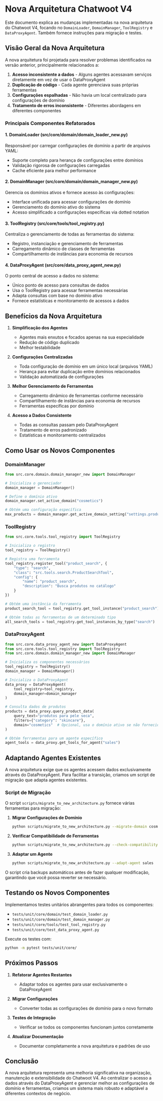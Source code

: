 # Nova Arquitetura Chatwoot V4

Este documento explica as mudanças implementadas na nova arquitetura do Chatwoot V4, focando no `DomainLoader`, `DomainManager`, `ToolRegistry` e `DataProxyAgent`. Também fornece instruções para migração e testes.

## Visão Geral da Nova Arquitetura

A nova arquitetura foi projetada para resolver problemas identificados na versão anterior, principalmente relacionados a:

1. **Acesso inconsistente a dados** - Alguns agentes acessavam serviços diretamente em vez de usar o DataProxyAgent
2. **Duplicação de código** - Cada agente gerenciava suas próprias ferramentas
3. **Configurações espalhadas** - Não havia um local centralizado para configurações de domínio
4. **Tratamento de erros inconsistente** - Diferentes abordagens em diferentes componentes

### Principais Componentes Refatorados

#### 1. DomainLoader (src/core/domain/domain_loader_new.py)

Responsável por carregar configurações de domínio a partir de arquivos YAML:

- Suporte completo para herança de configurações entre domínios
- Validação rigorosa de configurações carregadas
- Cache eficiente para melhor performance

#### 2. DomainManager (src/core/domain/domain_manager_new.py)

Gerencia os domínios ativos e fornece acesso às configurações:

- Interface unificada para acessar configurações de domínio
- Gerenciamento do domínio ativo do sistema
- Acesso simplificado a configurações específicas via dotted notation

#### 3. ToolRegistry (src/core/tools/tool_registry.py)

Centraliza o gerenciamento de todas as ferramentas do sistema:

- Registro, instanciação e gerenciamento de ferramentas
- Carregamento dinâmico de classes de ferramentas
- Compartilhamento de instâncias para economia de recursos

#### 4. DataProxyAgent (src/core/data_proxy_agent_new.py)

O ponto central de acesso a dados no sistema:

- Único ponto de acesso para consultas de dados
- Usa o ToolRegistry para acessar ferramentas necessárias
- Adapta consultas com base no domínio ativo
- Fornece estatísticas e monitoramento de acessos a dados

## Benefícios da Nova Arquitetura

1. **Simplificação dos Agentes**
   - Agentes mais enxutos e focados apenas na sua especialidade
   - Redução de código duplicado
   - Melhor testabilidade

2. **Configurações Centralizadas**
   - Toda configuração de domínio em um único local (arquivos YAML)
   - Herança para evitar duplicação entre domínios relacionados
   - Validação automatizada de configurações

3. **Melhor Gerenciamento de Ferramentas**
   - Carregamento dinâmico de ferramentas conforme necessário
   - Compartilhamento de instâncias para economia de recursos
   - Ferramentas específicas por domínio

4. **Acesso a Dados Consistente**
   - Todas as consultas passam pelo DataProxyAgent
   - Tratamento de erros padronizado
   - Estatísticas e monitoramento centralizados

## Como Usar os Novos Componentes

### DomainManager

```python
from src.core.domain.domain_manager_new import DomainManager

# Inicializa o gerenciador
domain_manager = DomainManager()

# Define o domínio ativo
domain_manager.set_active_domain("cosmetics")

# Obtém uma configuração específica
max_products = domain_manager.get_active_domain_setting("settings.product_list.max_items", default=10)
```

### ToolRegistry

```python
from src.core.tools.tool_registry import ToolRegistry

# Inicializa o registro
tool_registry = ToolRegistry()

# Registra uma ferramenta
tool_registry.register_tool("product_search", {
    "type": "search",
    "class": "src.tools.search.ProductSearchTool",
    "config": {
        "name": "product_search",
        "description": "Busca produtos no catálogo"
    }
})

# Obtém uma instância da ferramenta
product_search_tool = tool_registry.get_tool_instance("product_search")

# Obtém todas as ferramentas de um determinado tipo
all_search_tools = tool_registry.get_tool_instances_by_type("search")
```

### DataProxyAgent

```python
from src.core.data_proxy_agent_new import DataProxyAgent
from src.core.tools.tool_registry import ToolRegistry
from src.core.domain.domain_manager_new import DomainManager

# Inicializa os componentes necessários
tool_registry = ToolRegistry()
domain_manager = DomainManager()

# Inicializa o DataProxyAgent
data_proxy = DataProxyAgent(
    tool_registry=tool_registry,
    domain_manager=domain_manager
)

# Consulta dados de produtos
products = data_proxy.query_product_data(
    query_text="produtos para pele seca",
    filters={"category": "skincare"},
    domain="cosmetics"  # Opcional, usa o domínio ativo se não fornecido
)

# Obtém ferramentas para um agente específico
agent_tools = data_proxy.get_tools_for_agent("sales")
```

## Adaptando Agentes Existentes

A nova arquitetura exige que os agentes acessem dados exclusivamente através do DataProxyAgent. Para facilitar a transição, criamos um script de migração que adapta agentes existentes.

### Script de Migração

O script `scripts/migrate_to_new_architecture.py` fornece várias ferramentas para migração:

1. **Migrar Configurações de Domínio**
   ```bash
   python scripts/migrate_to_new_architecture.py --migrate-domain cosmetics
   ```

2. **Verificar Compatibilidade de Ferramentas**
   ```bash
   python scripts/migrate_to_new_architecture.py --check-compatibility
   ```

3. **Adaptar um Agente**
   ```bash
   python scripts/migrate_to_new_architecture.py --adapt-agent sales
   ```

O script cria backups automáticos antes de fazer qualquer modificação, garantindo que você possa reverter se necessário.

## Testando os Novos Componentes

Implementamos testes unitários abrangentes para todos os componentes:

- `tests/unit/core/domain/test_domain_loader.py`
- `tests/unit/core/domain/test_domain_manager.py`
- `tests/unit/core/tools/test_tool_registry.py`
- `tests/unit/core/test_data_proxy_agent.py`

Execute os testes com:

```bash
python -m pytest tests/unit/core/
```

## Próximos Passos

1. **Refatorar Agentes Restantes**
   - Adaptar todos os agentes para usar exclusivamente o DataProxyAgent

2. **Migrar Configurações**
   - Converter todas as configurações de domínio para o novo formato

3. **Testes de Integração**
   - Verificar se todos os componentes funcionam juntos corretamente

4. **Atualizar Documentação**
   - Documentar completamente a nova arquitetura e padrões de uso

## Conclusão

A nova arquitetura representa uma melhoria significativa na organização, manutenção e extensibilidade do Chatwoot V4. Ao centralizar o acesso a dados através do DataProxyAgent e gerenciar melhor as configurações de domínio e ferramentas, criamos um sistema mais robusto e adaptável a diferentes contextos de negócio.

